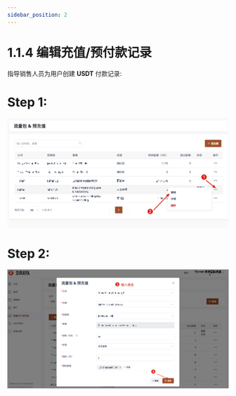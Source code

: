 ```yaml
---
sidebar_position: 2
---
```


# 1.1.4 编辑充值/预付款记录

指导销售人员为用户创建 **USDT** 付款记录:

# Step 1:

![Step 1 Image](./img/edit_record_1.png)

# Step 2:

![Step 1 Image](./img/edit_record_2.png)

